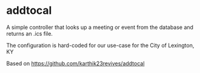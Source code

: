 # addtocal

A simple controller that looks up a meeting or event from the database and returns an .ics file.

The configuration is hard-coded for our use-case for the City of Lexington, KY

Based on https://github.com/karthik23revives/addtocal
